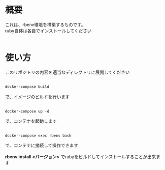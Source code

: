 # 概要
これは、rbenv環境を構築するものです。<br>
ruby自体は各自でインストールしてください<br>
 <br>
# 使い方
このリポジトリの内容を適当なディレクトリに展開してください<br>
<br>
```bash
docker-compose build
```
で、イメージのビルドを行います<br>
<br>
```
docker-compose up -d
```
で、コンテナを起動します<br>
<br>
```
docker-compose exec rbenv bash
```
で、コンテナに接続して操作できます<br>
<br>
**rbenv install <バージョン>** でrubyをビルドしてインストールすることが出来ます<br>
<br><br><br><br>
